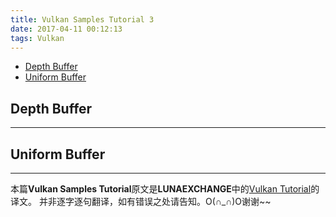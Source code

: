 ```yaml
---
title: Vulkan Samples Tutorial 3
date: 2017-04-11 00:12:13
tags: Vulkan
---
```


<!-- TOC -->

- [Depth Buffer](#depth-buffer)
- [Uniform Buffer](#uniform-buffer)

<!-- /TOC -->

## Depth Buffer

---

## Uniform Buffer

---

本篇**Vulkan Samples Tutorial**原文是**LUNAEXCHANGE**中的[Vulkan Tutorial](https://vulkan.lunarg.com/doc/sdk/1.0.42.1/windows/tutorial/html/index.html)的译文。
并非逐字逐句翻译，如有错误之处请告知。O(∩_∩)O谢谢~~